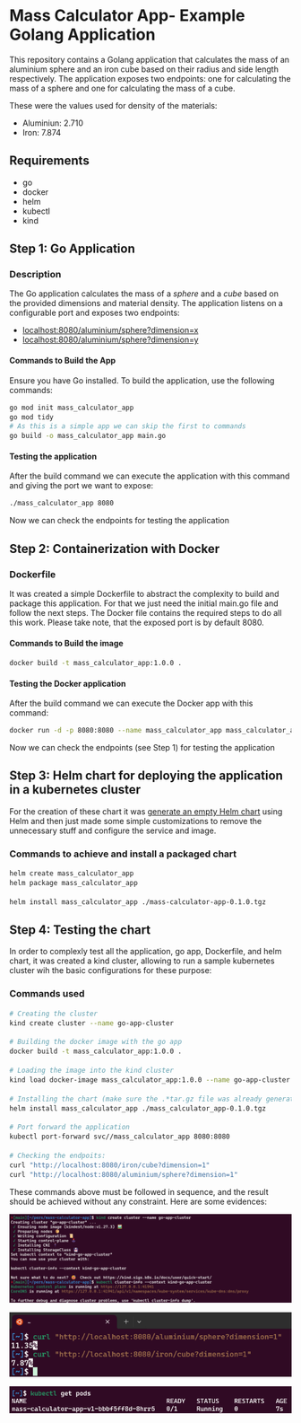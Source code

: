 # Mass Calculator App- Example Golang Application

This repository contains a Golang application that calculates the mass of an aluminium sphere and an iron cube based on their radius and side length respectively. The application exposes two endpoints: one for calculating the mass of a sphere and one for calculating the mass of a cube.

These were the values used for density of the materials:

- Aluminiun: 2.710
- Iron: 7.874

## Requirements

- go
- docker
- helm
- kubectl
- kind

## Step 1: Go Application

### Description

The Go application calculates the mass of a *sphere* and a *cube* based on the provided dimensions and material density. The application listens on a configurable port and exposes two endpoints:

- [localhost:8080/aluminium/sphere?dimension=x](http://localhost:8080/aluminium/sphere?dimension=<radius>)
- [localhost:8080/aluminium/sphere?dimension=y](http://localhost:8080/iron/cube?dimension=<side-length>)

#### Commands to Build the App

Ensure you have Go installed. To build the application, use the following commands:

```sh
go mod init mass_calculator_app
go mod tidy
# As this is a simple app we can skip the first to commands
go build -o mass_calculator_app main.go
```

#### Testing the application

After the build command we can execute the application with this command and giving the port we want to expose:

```sh
./mass_calculator_app 8080
```

Now we can check the endpoints for testing the application

## Step 2: Containerization with Docker

### Dockerfile

It was created a simple Dockerfile to abstract the complexity to build and package this application. For that we just need the initial main.go file and follow the next steps.
The Docker file contains the required steps to do all this work. Please take note, that the exposed port is by default 8080.

#### Commands to Build the image

```sh
docker build -t mass_calculator_app:1.0.0 .
```

#### Testing the Docker application

After the build command we can execute the Docker app with this command:

```sh
docker run -d -p 8080:8080 --name mass_calculator_app mass_calculator_app:1.0.0
```

Now we can check the endpoints (see Step 1) for testing the application

## Step 3: Helm chart for deploying the application in a kubernetes cluster

For the creation of these chart it was [generate an empty Helm chart](https://helm.sh/docs/helm/helm_create/) using Helm and then just made some simple customizations to remove the unnecessary stuff and configure the service and image.

### Commands to achieve and install a packaged chart

```sh
helm create mass_calculator_app
helm package mass_calculator_app

helm install mass_calculator_app ./mass-calculator-app-0.1.0.tgz
```

## Step 4: Testing the chart

In order to complexly test all the application, go app, Dockerfile, and helm chart, it was created a kind cluster, allowing to run a sample kubernetes cluster wih the basic configurations for these purpose:

### Commands used

```sh
# Creating the cluster
kind create cluster --name go-app-cluster

# Building the docker image with the go app
docker build -t mass_calculator_app:1.0.0 .

# Loading the image into the kind cluster
kind load docker-image mass_calculator_app:1.0.0 --name go-app-cluster

# Installing the chart (make sure the .*tar.gz file was already generated in the step 3)
helm install mass_calculator_app ./mass_calculator_app-0.1.0.tgz

# Port forward the application
kubectl port-forward svc//mass_calculator_app 8080:8080

# Checking the endpoits:
curl "http://localhost:8080/iron/cube?dimension=1"
curl "http://localhost:8080/aluminium/sphere?dimension=1"
```

These commands above must be followed in sequence, and the result should be achieved without any constraint.
Here are some evidences:

![kind-cluster](images/kind-cluster.png)

![curl-results](images/curl_results.png)

![kubectl-get-pods](images/pod_running.png)
